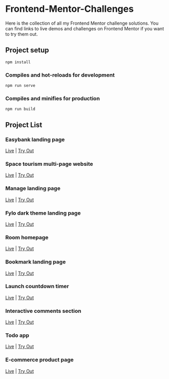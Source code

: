 # Frontend-Mentor-Challenges

Here is the collection of all my Frontend Mentor challenge solutions. You can find links to live demos and challenges on Frontend Mentor if you want to try them out.

## Project setup

```
npm install
```

### Compiles and hot-reloads for development

```
npm run serve
```

### Compiles and minifies for production

```
npm run build
```

## Project List

### Easybank landing page

<a href="https://faha1999.github.io/easybank-landing-page/">Live</a> | <a href="https://www.frontendmentor.io/challenges/easybank-landing-page-WaUhkoDN">Try Out</a>

### Space tourism multi-page website

<a href="https://faha1999.github.io/Space-tourism/home.html">Live</a> | <a href="https://www.frontendmentor.io/challenges/space-tourism-multipage-website-gRWj1URZ3">Try Out</a>

### Manage landing page

<a href="https://manage-landing-page-faha1999.netlify.app/">Live</a> | <a href="https://www.frontendmentor.io/challenges/manage-landing-page-SLXqC6P5">Try Out</a>

### Fylo dark theme landing page

<a href="https://fylo-dark-theme-landing-page-faha1999.vercel.app/">Live</a> | <a href="https://www.frontendmentor.io/challenges/fylo-dark-theme-landing-page-5ca5f2d21e82137ec91a50fd">Try Out</a>

### Room homepage

<a href="https://room-homepage-faha1999.vercel.app/">Live</a> | <a href="https://www.frontendmentor.io/challenges/room-homepage-BtdBY_ENq">Try Out</a>

### Bookmark landing page

<a href="https://bookmark-landing-page-faha1999.vercel.app/">Live</a> | <a href="https://www.frontendmentor.io/challenges/bookmark-landing-page-5d0b588a9edda32581d29158">Try Out</a>

### Launch countdown timer

<a href="https://launch-countdown-timer-faha1999.vercel.app/">Live</a> | <a href="https://www.frontendmentor.io/challenges/launch-countdown-timer-N0XkGfyz-">Try Out</a>

### Interactive comments section

<a href="https://interactive-comments-section-faha1999.vercel.app/">Live</a> | <a href="https://www.frontendmentor.io/challenges/interactive-comments-section-iG1RugEG9">Try Out</a>

### Todo app

<a href="https://todo-app-faha1999.vercel.app/">Live</a> | <a href="https://www.frontendmentor.io/challenges/todo-app-Su1_KokOW">Try Out</a>

### E-commerce product page

<a href="https://e-commerce-product-page-faha1999.vercel.app/">Live</a> | <a href="https://www.frontendmentor.io/challenges/ecommerce-product-page-UPsZ9MJp6">Try Out</a>

<!-- ### Easybank

<a href="">Live</a> | <a href="">Try Out</a> -->
